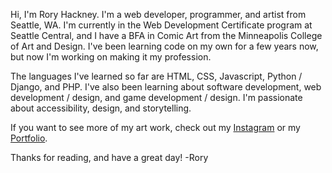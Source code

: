 Hi, I'm Rory Hackney.
I'm a web developer, programmer, and artist from Seattle, WA.
I'm currently in the Web Development Certificate program at Seattle Central, and I have a BFA in Comic Art from the Minneapolis College of Art and Design.
I've been learning code on my own for a few years now, but now I'm working on making it my profession.

The languages I've learned so far are HTML, CSS, Javascript, Python / Django, and PHP.
I've also been learning about software development, web development / design, and game development / design.
I'm passionate about accessibility, design, and storytelling.

If you want to see more of my art work, check out my [Instagram](https://www.instagram.com/roryhackney/) or my [Portfolio](http://www.rorystories.com/).

Thanks for reading, and have a great day!
-Rory

